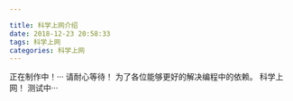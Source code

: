 ```yaml
---

title: 科学上网介绍
date: 2018-12-23 20:58:33
tags: 科学上网
categories: 科学上网
---
```


正在制作中！···
请耐心等待！
为了各位能够更好的解决编程中的依赖。
科学上网！
测试中···

